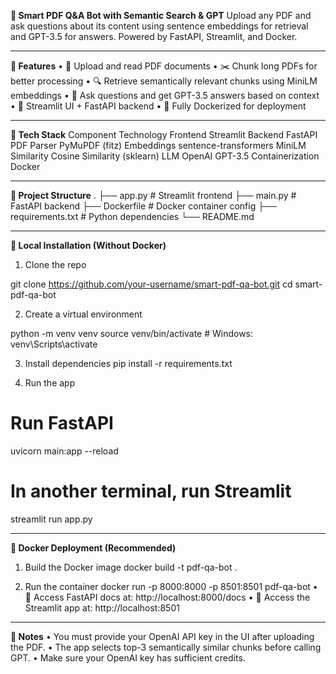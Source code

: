 **🧠 Smart PDF Q&A Bot with Semantic Search & GPT**
Upload any PDF and ask questions about its content using sentence embeddings for retrieval and GPT-3.5 for answers. Powered by FastAPI, Streamlit, and Docker.
________________________________________
**🚀 Features**
•	📄 Upload and read PDF documents
•	✂️ Chunk long PDFs for better processing
•	🔍 Retrieve semantically relevant chunks using MiniLM embeddings
•	🤖 Ask questions and get GPT-3.5 answers based on context
•	🧪 Streamlit UI + FastAPI backend
•	🐳 Fully Dockerized for deployment
________________________________________
**🧱 Tech Stack**
Component	Technology
Frontend	Streamlit
Backend	FastAPI
PDF Parser	PyMuPDF (fitz)
Embeddings	sentence-transformers MiniLM
Similarity	Cosine Similarity (sklearn)
LLM	OpenAI GPT-3.5
Containerization	Docker
________________________________________
**📁 Project Structure**
.
├── app.py            # Streamlit frontend
├── main.py           # FastAPI backend
├── Dockerfile        # Docker container config
├── requirements.txt  # Python dependencies
└── README.md
________________________________________
**🔧 Local Installation (Without Docker)**
1. Clone the repo

git clone https://github.com/your-username/smart-pdf-qa-bot.git
cd smart-pdf-qa-bot

2. Create a virtual environment

python -m venv venv
source venv/bin/activate  # Windows: venv\Scripts\activate

3. Install dependencies
pip install -r requirements.txt

4. Run the app

# Run FastAPI
uvicorn main:app --reload

# In another terminal, run Streamlit
streamlit run app.py
________________________________________
**🐳 Docker Deployment (Recommended)**
1. Build the Docker image
docker build -t pdf-qa-bot .

2. Run the container
docker run -p 8000:8000 -p 8501:8501 pdf-qa-bot
•	📍 Access FastAPI docs at: http://localhost:8000/docs
•	📍 Access the Streamlit app at: http://localhost:8501
________________________________________
**📌 Notes**
•	You must provide your OpenAI API key in the UI after uploading the PDF.
•	The app selects top-3 semantically similar chunks before calling GPT.
•	Make sure your OpenAI key has sufficient credits.


